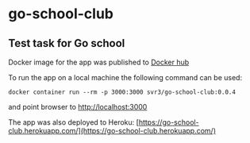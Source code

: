 # go-school-club
## Test task for Go school

Docker image for the app was published to [Docker hub](https://hub.docker.com/r/svr3/go-school-club)

To run the app on a local machine the following command can be used:

```
docker container run --rm -p 3000:3000 svr3/go-school-club:0.0.4
```
and point browser to [http://localhost:3000](http://localhost:3000)

The app was also deployed to Heroku: [https://go-school-club.herokuapp.com/](https://go-school-club.herokuapp.com/)
